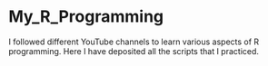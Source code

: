 # My_R_Programming
I followed different YouTube channels to learn various aspects of R programming. Here I have deposited all the scripts that I practiced.
